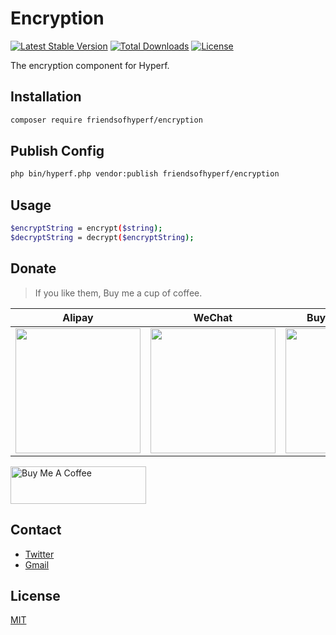 # Encryption

[![Latest Stable Version](https://img.shields.io/packagist/v/friendsofhyperf/encryption)](https://packagist.org/packages/friendsofhyperf/encryption)
[![Total Downloads](https://img.shields.io/packagist/dt/friendsofhyperf/encryption)](https://packagist.org/packages/friendsofhyperf/encryption)
[![License](https://img.shields.io/packagist/l/friendsofhyperf/encryption)](https://github.com/friendsofhyperf/encryption)

The encryption component for Hyperf.

## Installation

```bash
composer require friendsofhyperf/encryption
```

## Publish Config

```bash
php bin/hyperf.php vendor:publish friendsofhyperf/encryption
```

## Usage

```bash
$encryptString = encrypt($string);
$decryptString = decrypt($encryptString);
```

## Donate

> If you like them, Buy me a cup of coffee.

| Alipay | WeChat | Buy Me A Coffee |
|  ----  |  ----  |  ----  |
| <img src="https://hdj.me/images/alipay-min.jpg" width="200" height="200" />  | <img src="https://hdj.me/images/wechat-pay-min.jpg" width="200" height="200" /> | <img src="https://hdj.me/images/bmc_qr.png" width="200" height="200" /> |

<a href="https://www.buymeacoffee.com/huangdijiag" target="_blank"><img src="https://cdn.buymeacoffee.com/buttons/v2/default-yellow.png" alt="Buy Me A Coffee" style="height: 60px !important;width: 217px !important;" ></a>

## Contact

- [Twitter](https://twitter.com/huangdijia)
- [Gmail](mailto:huangdijia@gmail.com)

## License

[MIT](LICENSE)
